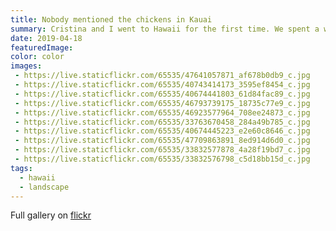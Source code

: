 ```yaml
---
title: Nobody mentioned the chickens in Kauai
summary: Cristina and I went to Hawaii for the first time. We spent a week in Kauai hiking, driving, and eating. It was great.
date: 2019-04-18
featuredImage:
color: color
images:
 - https://live.staticflickr.com/65535/47641057871_af678b0db9_c.jpg
 - https://live.staticflickr.com/65535/40743414173_3595ef8454_c.jpg
 - https://live.staticflickr.com/65535/40674441803_61d84fac89_c.jpg
 - https://live.staticflickr.com/65535/46793739175_18735c77e9_c.jpg
 - https://live.staticflickr.com/65535/46923577964_708ee24873_c.jpg
 - https://live.staticflickr.com/65535/33763670458_284a49b785_c.jpg
 - https://live.staticflickr.com/65535/40674445223_e2e60c8646_c.jpg
 - https://live.staticflickr.com/65535/47709863891_8ed914d6d0_c.jpg
 - https://live.staticflickr.com/65535/33832577878_4a28f19bd7_c.jpg
 - https://live.staticflickr.com/65535/33832576798_c5d18bb15d_c.jpg
tags:
  - hawaii
  - landscape
---
```


Full gallery on <a href="https://www.flickr.com/photos/knifefight/albums/72157680032715148" target="_blank">flickr</a>
